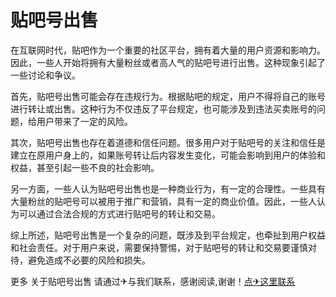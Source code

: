 # 贴吧号出售

在互联网时代，贴吧作为一个重要的社区平台，拥有着大量的用户资源和影响力。因此，一些人开始将拥有大量粉丝或者高人气的贴吧号进行出售。这种现象引起了一些讨论和争议。

首先，贴吧号出售可能会存在违规行为。根据贴吧的规定，用户不得将自己的账号进行转让或出售。这种行为不仅违反了平台规定，也可能涉及到违法买卖账号的问题，给用户带来了一定的风险。

其次，贴吧号出售也存在着道德和信任问题。很多用户对于贴吧号的关注和信任是建立在原用户身上的，如果账号转让后内容发生变化，可能会影响到用户的体验和权益，甚至引起一些不良的社会影响。

另一方面，一些人认为贴吧号出售也是一种商业行为，有一定的合理性。一些具有大量粉丝的贴吧号可以被用于推广和营销，具有一定的商业价值。因此，一些人认为可以通过合法合规的方式进行贴吧号的转让和交易。

综上所述，贴吧号出售是一个复杂的问题，既涉及到平台规定，也牵扯到用户权益和社会责任。对于用户来说，需要保持警惕，对于贴吧号的转让和交易要谨慎对待，避免造成不必要的风险和损失。

更多 关于贴吧号出售 请通过✈与我们联系，感谢阅读,谢谢！[点✈这里联系](https://ss.k02.cc)